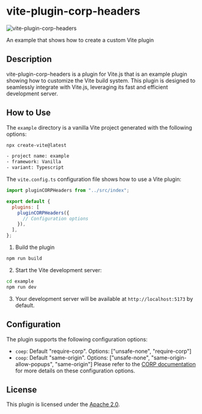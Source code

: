 # **vite-plugin-corp-headers**
![vite-plugin-corp-headers](https://github.com/chariotsolutions/vite-plugin-corp-headers)

An example that shows how to create a custom Vite plugin

## Description

vite-plugin-corp-headers is a plugin for Vite.js that is an example plugin showing how to customize the Vite build system. 
This plugin is designed to seamlessly integrate with Vite.js, leveraging its fast and efficient development server. 

## How to Use

The `example` directory is a vanilla Vite project generated with the following options:

```bash
npx create-vite@latest

- project name: example
- framework: Vanilla
- variant: Typescript
```

The `vite.config.ts` configuration file shows how to use a Vite plugin:

```javascript
import pluginCORPHeaders from "../src/index";

export default {
  plugins: [
    pluginCORPHeaders({
      // Configuration options
    }),
  ],
};
```
1. Build the plugin
```bash
npm run build
```

2. Start the Vite development server:

```bash
cd example
npm run dev
```

3. Your development server will be available at `http://localhost:5173` by default.

## Configuration

The plugin supports the following configuration options:

- `coep`: Default "require-corp". Options: ["unsafe-none", "require-corp"] 
- `coop`: Default "same-origin". Options: ["unsafe-none", "same-origin-allow-popups", "same-origin"] 
  Please refer to the [CORP documentation](https://developer.mozilla.org/en-US/docs/Web/HTTP/Cross-Origin_Resource_Policy) for more details on these configuration options.

## License

This plugin is licensed under the [Apache 2.0](https://opensource.org/licenses/apache-2.0).
